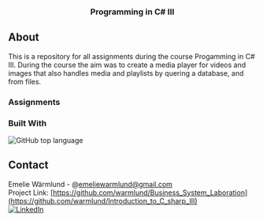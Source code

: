<h3 align="center">Programming in C# III</h3>


<!-- ABOUT THE PROJECT -->
## About
This is a repository for all assignments during the course Progamming in C# III.
During the course the aim was to create a media player for videos and images that also handles media and playlists by quering a database, and from files.

### Assignments

### Built With

![GitHub top language](https://img.shields.io/github/languages/top/warmlund/Introduction_to_C_sharp_III)



<!-- CONTACT -->
## Contact

Emelie Wärmlund - @emeliewarmlund@gmail.com
<br>
Project Link: [https://github.com/warmlund/Business_System_Laboration](https://github.com/warmlund/Introduction_to_C_sharp_III)
<br>
[![LinkedIn][linkedin-shield]][linkedin-url]



<!-- MARKDOWN LINKS & IMAGES -->
<!-- https://www.markdownguide.org/basic-syntax/#reference-style-links -->
[linkedin-shield]: https://img.shields.io/badge/-LinkedIn-black.svg?style=for-the-badge&logo=linkedin&colorB=555
[linkedin-url]: https://linkedin.com/in/emelie-wärmlund-4b33bb98
